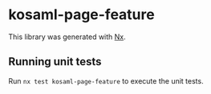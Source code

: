 # kosaml-page-feature

This library was generated with [Nx](https://nx.dev).

## Running unit tests

Run `nx test kosaml-page-feature` to execute the unit tests.
